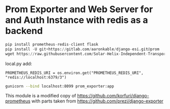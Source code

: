 # Prom Exporter and Web Server for and Auth Instance with redis as a backend

```python
pip install prometheus-redis-client flask
pip install -U git+https://gitlab.com/aaronkable/django-esi.git@prom
wget https://raw.githubusercontent.com/Solar-Helix-Independent-Transport/allianceauth-prom-client/master/prom_exporter.py
```

local.py add:
```
PROMETHEUS_REDIS_URI = os.environ.get("PROMETHEUS_REDIS_URI", "redis://localhost:6379/3")
```

```bash
gunicorn --bind localhost:8099 prom_exporter:app
```

This module is a modified copy of
https://github.com/korfuri/django-prometheus
with parts taken from
https://github.com/prezi/django-exporter
